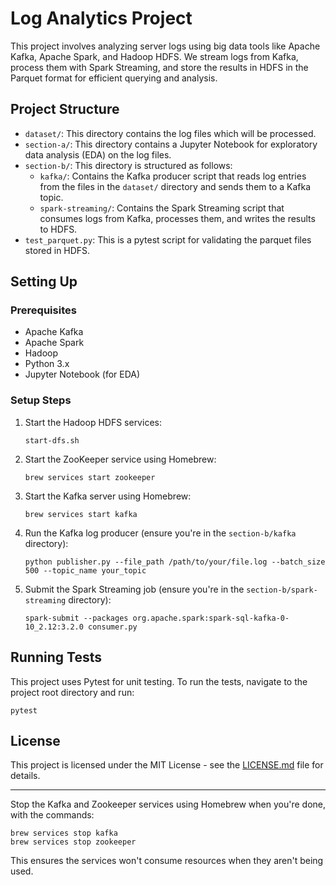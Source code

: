 # Log Analytics Project

This project involves analyzing server logs using big data tools like Apache Kafka, Apache Spark, and Hadoop HDFS. We stream logs from Kafka, process them with Spark Streaming, and store the results in HDFS in the Parquet format for efficient querying and analysis.

## Project Structure

- `dataset/`: This directory contains the log files which will be processed.
- `section-a/`: This directory contains a Jupyter Notebook for exploratory data analysis (EDA) on the log files.
- `section-b/`: This directory is structured as follows:
  - `kafka/`: Contains the Kafka producer script that reads log entries from the files in the `dataset/` directory and sends them to a Kafka topic.
  - `spark-streaming/`: Contains the Spark Streaming script that consumes logs from Kafka, processes them, and writes the results to HDFS.
- `test_parquet.py`: This is a pytest script for validating the parquet files stored in HDFS.

## Setting Up

### Prerequisites

- Apache Kafka
- Apache Spark
- Hadoop
- Python 3.x
- Jupyter Notebook (for EDA)

### Setup Steps

1. Start the Hadoop HDFS services:
    ```
    start-dfs.sh
    ```

2. Start the ZooKeeper service using Homebrew:
    ```
    brew services start zookeeper
    ```

3. Start the Kafka server using Homebrew:
    ```
    brew services start kafka
    ```

4. Run the Kafka log producer (ensure you're in the `section-b/kafka` directory):
    ```
    python publisher.py --file_path /path/to/your/file.log --batch_size 500 --topic_name your_topic
    ```

5. Submit the Spark Streaming job (ensure you're in the `section-b/spark-streaming` directory):
    ```
    spark-submit --packages org.apache.spark:spark-sql-kafka-0-10_2.12:3.2.0 consumer.py
    ```

## Running Tests

This project uses Pytest for unit testing. To run the tests, navigate to the project root directory and run:

```
pytest
```

## License

This project is licensed under the MIT License - see the [LICENSE.md](LICENSE.md) file for details.

---

Stop the Kafka and Zookeeper services using Homebrew when you're done, with the commands:

```
brew services stop kafka
brew services stop zookeeper
```

This ensures the services won't consume resources when they aren't being used.